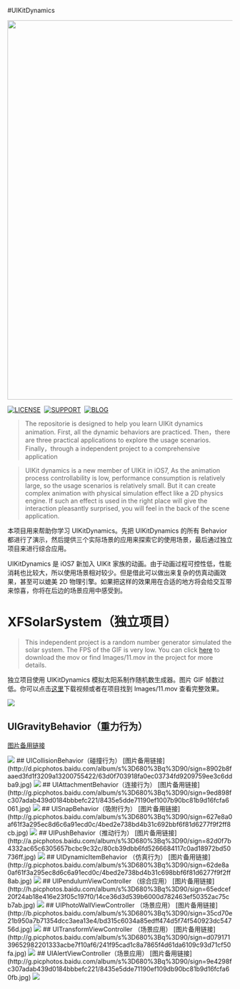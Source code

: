 #UIKitDynamics

<img src = "https://github.com/xiaofei86/XFAssistiveTouch/raw/master/Images/UIKitDynamicHeader.png" width = 850>

[![LICENSE](https://img.shields.io/badge/license-MIT-green.svg?style=flat-square)](https://raw.githubusercontent.com/xiaofei86/UIKitDynamics/master/LICENSE)&nbsp;
[![SUPPORT](https://img.shields.io/badge/support-iOS%207%2B%20-blue.svg?style=flat-square)](https://en.wikipedia.org/wiki/IOS_7)&nbsp;
[![BLOG](https://img.shields.io/badge/blog-xuyafei.cn-orange.svg?style=flat-square)](http://xuyafei.cn)&nbsp;

> The repositorie is designed to help you learn UIKit dynamics animation. First, all the dynamic behaviors are practiced. Then，there are three practical applications to explore the usage scenarios. Finally，through a independent project to a comprehensive application

> UIKit dynamics is a new member of UIKit in iOS7, As the animation process controllability is low, performance consumption is relatively large, so the usage scenarios is relatively small. But it can create complex animation with physical simulation effect like a 2D physics engine. If such an effect is used in the right place will give the interaction pleasantly surprised, you will feel in the back of the scene application.

本项目用来帮助你学习 UIKitDynamics。先把 UIKitDynamics 的所有 Behavior 都进行了演示，然后提供三个实际场景的应用来探索它的使用场景，最后通过独立项目来进行综合应用。

UIKitDynamics 是 iOS7 新加入 UIKit 家族的动画。由于动画过程可控性低，性能消耗也比较大，所以使用场景相对较少。但是借此可以做出来复杂的仿真动画效果，甚至可以媲美 2D 物理引擎。如果把这样的效果用在合适的地方将会给交互带来惊喜，你将在后边的场景应用中感受到。

# XFSolarSystem（独立项目）

> This independent project is a random number generator simulated the solar system. The FPS of the GIF is very low. You can click [here](https://github.com/xiaofei86/UIKit-Dynamics/raw/master/Images/11.mov) to download the mov or find Images/11.mov in the project for more details.  

独立项目使用 UIKitDynamics 模拟太阳系制作随机数生成器。图片 GIF 帧数过低。你可以点击[这里](https://github.com/xiaofei86/UIKit-Dynamics/raw/master/Images/11.mov)下载视频或者在项目找到 Images/11.mov 查看完整效果。

<img src = "https://github.com/xiaofei86/UIKit-Dynamics/raw/master/Images/11.gif">

## UIGravityBehavior（重力行为）
[图片备用链接](http://g.picphotos.baidu.com/album/s%3D680%3Bq%3D90/sign=9090b90bc81b9d168ec79969c3e5c5b2/a8773912b31bb0511e4f98fc307adab44bede0ff.jpg)

<img src = "https://github.com/xiaofei86/UIKit-Dynamics/raw/master/Images/1.gif">
## UICollisionBehavior（碰撞行为）
[图片备用链接](http://d.picphotos.baidu.com/album/s%3D680%3Bq%3D90/sign=8902b8faaed3fd1f3209a13200755422/63d0f703918fa0ec03734fd9209759ee3c6ddba9.jpg)

<img src = "https://github.com/xiaofei86/UIKit-Dynamics/raw/master/Images/2.gif">
## UIAttachmentBehavior（连接行为）
[图片备用链接](http://g.picphotos.baidu.com/album/s%3D680%3Bq%3D90/sign=9ed898fc307adab439d0184bbbefc221/8435e5dde71190ef1007b90bc81b9d16fcfa6061.jpg)

<img src = "https://github.com/xiaofei86/UIKit-Dynamics/raw/master/Images/3.gif">
## UISnapBehavior（吸附行为）
[图片备用链接](http://g.picphotos.baidu.com/album/s%3D680%3Bq%3D90/sign=627e8a0af61f3a295ec8d6c6a91ecd0c/4bed2e738bd4b31c692bbf6f81d6277f9f2ff8cb.jpg)

<img src = "https://github.com/xiaofei86/UIKit-Dynamics/raw/master/Images/4.gif">
## UIPushBehavior（推动行为）
[图片备用链接](http://a.picphotos.baidu.com/album/s%3D680%3Bq%3D90/sign=82d0f7b4332ac65c6305657bcbc9c32c/80cb39dbb6fd5266684117c0ad18972bd50736ff.jpg)

<img src = "https://github.com/xiaofei86/UIKit-Dynamics/raw/master/Images/5.gif">
## UIDynamicItemBehavior （仿真行为）
[图片备用链接](http://g.picphotos.baidu.com/album/s%3D680%3Bq%3D90/sign=62de8a0af61f3a295ec8d6c6a91ecd0c/4bed2e738bd4b31c698bbf6f81d6277f9f2ff8ab.jpg)

<img src = "https://github.com/xiaofei86/UIKit-Dynamics/raw/master/Images/6.gif">
## UIPendulumViewController （综合应用）
[图片备用链接](http://h.picphotos.baidu.com/album/s%3D680%3Bq%3D90/sign=65edcef20f24ab18e416e23f05c197f0/14ce36d3d539b6000d782463ef50352ac75cb7ab.jpg)

<img src = "https://github.com/xiaofei86/UIKit-Dynamics/raw/master/Images/7.gif">
## UIPhotoWallViewController （场景应用）
[图片备用链接](http://b.picphotos.baidu.com/album/s%3D680%3Bq%3D90/sign=35cd70e21b950a7b71354dcc3aea13e4/bd315c6034a85edff474d5f74f540923dc54756d.jpg)

<img src = "https://github.com/xiaofei86/UIKit-Dynamics/raw/master/Images/8.gif">
## UITransformViewController （场景应用）
[图片备用链接](http://g.picphotos.baidu.com/album/s%3D680%3Bq%3D90/sign=d07917139652982201333acbe7f10af6/241f95cad1c8a7865f4d61da6109c93d71cf50fa.jpg)

<img src = "https://github.com/xiaofei86/UIKit-Dynamics/raw/master/Images/9.gif">
## UIAlertViewController（场景应用）
[图片备用链接](http://g.picphotos.baidu.com/album/s%3D680%3Bq%3D90/sign=9e4298fc307adab439d0184bbbefc221/8435e5dde71190ef109db90bc81b9d16fcfa60fb.jpg)

<img src = "https://github.com/xiaofei86/UIKit-Dynamics/raw/master/Images/10.gif">

